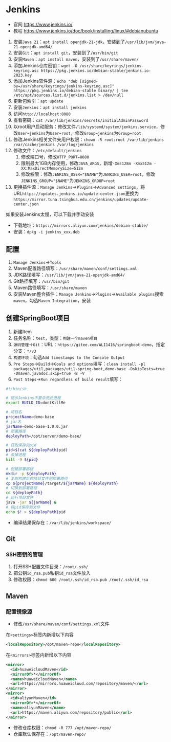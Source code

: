 # Jenkins

- 官网 <https://www.jenkins.io/>
- 教程 <https://www.jenkins.io/doc/book/installing/linux/#debianubuntu>

1. 安装`Java 21`：`apt install openjdk-21-jdk`，安装到了`/usr/lib/jvm/java-21-openjdk-amd64/`
2. 安装`Git`：`apt install git`，安装到了`/usr/bin/git`
3. 安装`Maven`：`apt install maven`，安装到了`/usr/share/maven/`
4. 添加Jenkins仓库密钥：`wget -O /usr/share/keyrings/jenkins-keyring.asc https://pkg.jenkins.io/debian-stable/jenkins.io-2023.key`
5. 添加Jenkins软件源：`echo "deb [signed-by=/usr/share/keyrings/jenkins-keyring.asc]" https://pkg.jenkins.io/debian-stable binary/ | tee /etc/apt/sources.list.d/jenkins.list > /dev/null`
6. 更新包索引：`apt update`
7. 安装`Jenkins`：`apt install jenkins`
8. 访问`http://localhost:8080`
9. 查看密码：`cat /var/lib/jenkins/secrets/initialAdminPassword`
10. 以root用户启动服务：修改文件`/lib/systemd/system/jenkins.service`，修改`User=jenkins`为`User=root`，修改`Group=jenkins`为`Group=root`
11. 修改Jenkins相关文件夹用户权限：`chown -R root:root /var/lib/jenkins /var/cache/jenkins /var/log/jenkins`
12. 修改文件：`/etc/default/jenkins`
    1. 修改端口号，修改`HTTP_PORT=8080`
    2. 限制最大1GB内存使用，修改`JAVA_ARGS`，新增`-Xms128m -Xmx512m -XX:MaxDirectMemorySize=512m`
    3. 修改权限：修改`JENKINS_USER="$NAME"`为`JENKINS_USER=root`，修改`JENKINS_GROUP="$NAME"`为`JENKINS_GROUP=root`
13. 更换插件源：`Manage Jenkins`->`Plugins`->`Advanced settings`，将URL`https://updates.jenkins.io/update-center.json`更换为`https://mirror.tuna.tsinghua.edu.cn/jenkins/updates/update-center.json`

如果安装Jenkins太慢，可以下载并手动安装

- 下载地址：`https://mirrors.aliyun.com/jenkins/debian-stable/`
- 安装：`dpkg -i jenkins_xxx.deb`

## 配置

1. `Manage Jenkins`->`Tools`
2. Maven配置路径填写：`/usr/share/maven/conf/settings.xml`
3. JDK路径填写：`/usr/lib/jvm/java-21-openjdk-amd64/`
4. Git路径填写：`/usr/bin/git`
5. Maven路径填写：`/usr/share/maven`
6. 安装Maven整合插件：`Manage Jenkins`->`Plugins`->`Available plugins`搜索`maven`，勾选`Maven Integration`，安装

## 创建SpringBoot项目

1. 新建Item
2. 任务名称：`test`，类型：`构建一个maven项目`
3. `源码管理`->`Git`：URL：`https://gitee.com/ALI1416/springboot-demo`，指定分支：`*/v3`
4. `构建环境`：勾选`Add timestamps to the Console Output`
5. `Pre Steps`->`Build`->`Goals and options`填写：`clean install -pl packages/util,packages/util-spring-boot,demo-base -DskipTests=true -Dmaven.javadoc.skip=true -B -V`
6. `Post Steps`->`Run regardless of build result`填写：

```sh
#!/bin/sh

# 提示Jenkins不要杀死此进程
export BUILD_ID=dontKillMe

# 项目名
projectName=demo-base
# jar名
jarName=demo-base-1.0.0.jar
# 部署路径
deployPath=/opt/server/demo-base/

# 获取保存的pid
pid=$(cat ${deployPath}pid)
# 杀掉进程
kill -9 ${pid}

# 创建部署路径
mkdir -p ${deployPath}
# 复制构建后的项目文件到部署路径
cp ${projectName}/target/${jarName} ${deployPath}
# 切换到部署路径
cd ${deployPath}
# 运行项目文件
java -jar ${jarName} &
# 将pid保存到文件
echo $! > ${deployPath}pid
```

- 编译结果保存在：`/var/lib/jenkins/workspace/`

## Git

### SSH密钥的管理

1. 打开SSH配置文件目录：`/root/.ssh/`
2. 把公钥`id_rsa.pub`私钥`id_rsa`文件放入
3. 修改权限：`chmod 600 /root/.ssh/id_rsa.pub /root/.ssh/id_rsa`

## Maven

### 配置镜像源

- 修改`/usr/share/maven/conf/settings.xml`文件

在`<settings>`标签内新增以下内容

```xml
<localRepository>/opt/maven-repo</localRepository>
```

在`<mirrors>`标签内新增以下内容

```xml
<mirror>
  <id>huaweicloudMaven</id>
  <mirrorOf>*</mirrorOf>
  <name>huaweicloudMaven</name>
  <url>https://mirrors.huaweicloud.com/repository/maven/</url>
</mirror>
<mirror>
  <id>aliyunMaven</id>
  <mirrorOf>*</mirrorOf>
  <name>aliyunMaven</name>
  <url>https://maven.aliyun.com/repository/public</url>
</mirror>
```

- 修改仓库权限：`chmod -R 777 /opt/maven-repo/`
- 仓库默认保存在：`/opt/maven-repo/`
